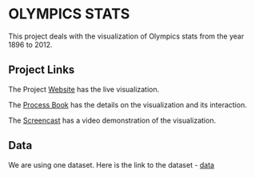 # OLYMPICS STATS
This project deals with the visualization of Olympics stats from the year 1896 to 2012.

## Project Links
The Project [Website](https://krunaljain.github.io/dataviscourse-olympics_stats/) has the live visualization.

The [Process Book](https://github.com/krunaljain/dataviscourse-olympics_stats/blob/master/ProcessBook.pdf) has the details on the visualization and its interaction.

The [Screencast](https://www.youtube.com/watch?v=n4mvRPAu46c) has a video demonstration of the visualization.

## Data
We are using one dataset. Here is the link to the dataset - [data](https://www.kaggle.com/the-guardian/olympic-games)





